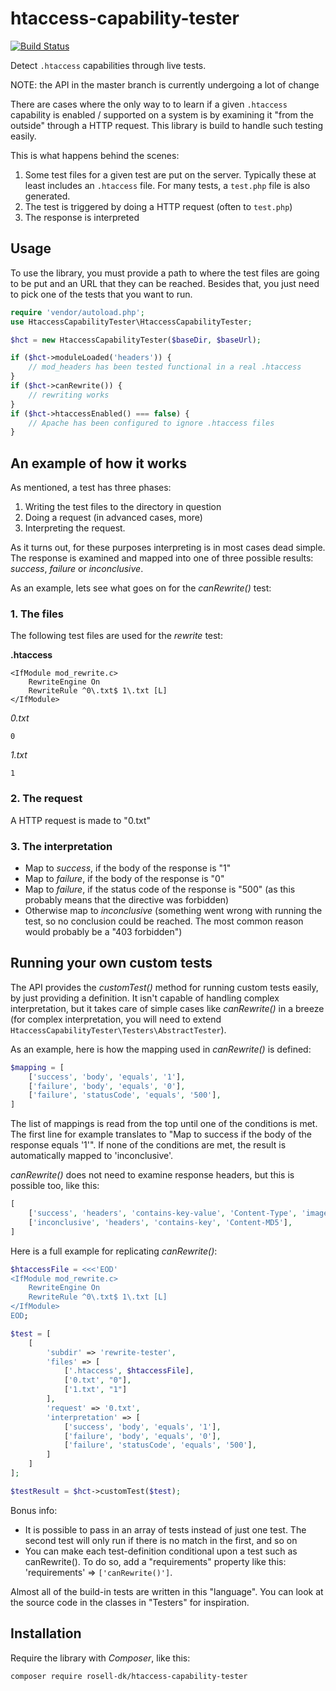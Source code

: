 # htaccess-capability-tester

[![Build Status](https://travis-ci.org/rosell-dk/htaccess-capability-tester.png?branch=master)](https://travis-ci.org/rosell-dk/htaccess-capability-tester)

Detect `.htaccess` capabilities through live tests.

NOTE: the API in the master branch is currently undergoing a lot of change

There are cases where the only way to to learn if a given `.htaccess` capability is enabled / supported on a system is by examining it "from the outside" through a HTTP request. This library is build to handle such testing easily.

This is what happens behind the scenes:
1. Some test files for a given test are put on the server. Typically these at least includes an `.htaccess` file. For many tests, a `test.php` file is also generated.
2. The test is triggered by doing a HTTP request (often to `test.php`)
3. The response is interpreted

## Usage

To use the library, you must provide a path to where the test files are going to be put and an URL that they can be reached. Besides that, you just need to pick one of the tests that you want to run.

```php
require 'vendor/autoload.php';
use HtaccessCapabilityTester\HtaccessCapabilityTester;

$hct = new HtaccessCapabilityTester($baseDir, $baseUrl);

if ($hct->moduleLoaded('headers')) {
    // mod_headers has been tested functional in a real .htaccess
}
if ($hct->canRewrite()) {
    // rewriting works
}
if ($hct->htaccessEnabled() === false) {
    // Apache has been configured to ignore .htaccess files
}

```

## An example of how it works

As mentioned, a test has three phases:
1. Writing the test files to the directory in question
2. Doing a request (in advanced cases, more)
3. Interpreting the request.

As it turns out, for these purposes interpreting is in most cases dead simple. The response is examined and mapped into one of three possible results: *success*, *failure* or *inconclusive*.

As an example, lets see what goes on for the *canRewrite()* test:

### 1. The files

The following test files are used for the *rewrite* test:

**.htaccess**
```text
<IfModule mod_rewrite.c>
    RewriteEngine On
    RewriteRule ^0\.txt$ 1\.txt [L]
</IfModule>
```

*0.txt*
```text
0
```

*1.txt*
```text
1
```

### 2. The request
A HTTP request is made to "0.txt"

### 3. The interpretation
- Map to *success*, if the body of the response is "1"
- Map to *failure*, if the body of the response is "0"
- Map to *failure*, if the status code of the response is "500" (as this probably means that the directive was forbidden)
- Otherwise map to *inconclusive* (something went wrong with running the test, so no conclusion could be reached. The most common reason would probably be a "403 forbidden")


## Running your own custom tests

The API provides the *customTest()* method for running custom tests easily, by just providing a definition. It isn't capable of handling complex interpretation, but it takes care of simple cases like *canRewrite()* in a breeze (for complex interpretation, you will need to extend `HtaccessCapabilityTester\Testers\AbstractTester`).

As an example, here is how the mapping used in *canRewrite()* is defined:

```php
$mapping = [
    ['success', 'body', 'equals', '1'],
    ['failure', 'body', 'equals', '0'],
    ['failure', 'statusCode', 'equals', '500'],
]
```

The list of mappings is read from the top until one of the conditions is met. The first line for example translates to "Map to success if the body of the response equals '1'". If none of the conditions are met, the result is automatically mapped to 'inconclusive'.

*canRewrite()* does not need to examine response headers, but this is possible too, like this:

```php
[
    ['success', 'headers', 'contains-key-value', 'Content-Type', 'image/gif'],
    ['inconclusive', 'headers', 'contains-key', 'Content-MD5'],
]
```

Here is a full example for replicating *canRewrite()*:

```php
$htaccessFile = <<<'EOD'
<IfModule mod_rewrite.c>
    RewriteEngine On
    RewriteRule ^0\.txt$ 1\.txt [L]
</IfModule>
EOD;

$test = [
    [
        'subdir' => 'rewrite-tester',
        'files' => [
            ['.htaccess', $htaccessFile],
            ['0.txt', "0"],
            ['1.txt', "1"]
        ],
        'request' => '0.txt',
        'interpretation' => [
            ['success', 'body', 'equals', '1'],
            ['failure', 'body', 'equals', '0'],
            ['failure', 'statusCode', 'equals', '500'],
        ]
    ]
];

$testResult = $hct->customTest($test);
```

Bonus info:
- It is possible to pass in an array of tests instead of just one test. The second test will only run if there is no match in the first, and so on
- You can make each test-definition conditional upon a test such as canRewrite(). To do so, add a "requirements" property like this: 'requirements' => `['canRewrite()']`.

Almost all of the build-in tests are written in this "language". You can look at the source code in the classes in "Testers" for inspiration.

## Installation
Require the library with *Composer*, like this:

```text
composer require rosell-dk/htaccess-capability-tester
```

